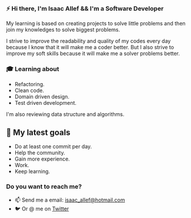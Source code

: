 
### ⚡ Hi there, I'm Isaac Allef && I'm a Software Developer
My learning is based on creating projects to solve little problems and then join my knowledges to solve biggest problems. 

I strive to improve the readability and quality of my codes every day because I know that it will make me a coder better. But I also strive to improve my soft skills because it will make me a solver problems better.

### :mortar_board: Learning about
- Refactoring.
- Clean code.
- Domain driven design.
- Test driven development.

I'm also reviewing data structure and algorithms.

## :telescope: My latest goals
- Do at least one commit per day.
- Help the community.
- Gain more experience.
- Work.
- Keep learning.

### Do you want to reach me?
- 📫 Send me a email: isaac_allef@hotmail.com
- 🐦️ Or @ me on [Twitter](https://twitter.com/AllefIsaac)
<!--
**isaac-allef/isaac-allef** is a ✨ _special_ ✨ repository because its `README.md` (this file) appears on your GitHub profile.

Here are some ideas to get you started:

- 🔭 I’m currently working on ...
- 🌱 I’m currently learning ...
- 👯 I’m looking to collaborate on ...
- 🤔 I’m looking for help with ...
- 💬 Ask me about ...
- 📫 How to reach me: ...
- 😄 Pronouns: ...
- ⚡ Fun fact: ...
-->
